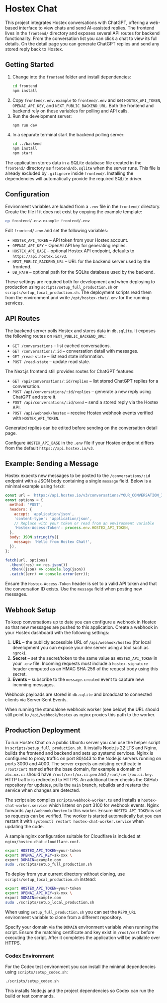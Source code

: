# Hostex Chat

This project integrates Hostex conversations with ChatGPT, offering a web-based interface to view chats and send AI-assisted replies. The frontend lives in the `frontend/` directory and exposes several API routes for backend functionality. From the conversation list you can click a chat to view its full details. On the detail page you can generate ChatGPT replies and send any stored reply back to Hostex.

## Getting Started

1. Change into the `frontend` folder and install dependencies:
   ```bash
   cd frontend
   npm install
   ```
2. Copy `frontend/.env.example` to `frontend/.env` and set
   `HOSTEX_API_TOKEN`, `OPENAI_API_KEY`, and `NEXT_PUBLIC_BACKEND_URL`.
   Both the frontend and backend rely on these variables for polling and
   API calls.
3. Run the development server:
   ```bash
   npm run dev
   ```
4. In a separate terminal start the backend polling server:
   ```bash
   cd ../backend
   npm install
   npm start
   ```

The application stores data in a SQLite database file created in the
`frontend/` directory as `frontend/db.sqlite` when the server runs. This file is
already excluded by `.gitignore` inside `frontend/`. Installing the
dependencies will automatically provide the required SQLite driver.

## Configuration

Environment variables are loaded from a `.env` file in the `frontend/`
directory. Create the file if it does not exist by copying the example
template:

```bash
cp frontend/.env.example frontend/.env
```

Edit `frontend/.env` and set the following variables:

- `HOSTEX_API_TOKEN` – API token from your Hostex account.
- `OPENAI_API_KEY` – OpenAI API key for generating replies.
- `HOSTEX_API_BASE` – optional Hostex API endpoint, defaults to
  `https://api.hostex.io/v3`.
- `NEXT_PUBLIC_BACKEND_URL` – URL for the backend server used by the frontend.
- `DB_PATH` – optional path for the SQLite database used by the backend.

These settings are required both for development and when deploying to
production using `scripts/setup_full_production.sh` or
`scripts/setup_local_production.sh`.
The deployment scripts read them from the environment and write
`/opt/hostex-chat/.env` for the running services.

## API Routes

The backend server polls Hostex and stores data in `db.sqlite`. It exposes the following routes on `NEXT_PUBLIC_BACKEND_URL`:

- `GET /conversations` – list cached conversations.
- `GET /conversations/:id` – conversation detail with messages.
- `GET /read-state` – list read state information.
- `POST /read-state` – update read state.

The Next.js frontend still provides routes for ChatGPT features:
- `GET /api/conversations/:id/replies` – list stored ChatGPT replies for a conversation.
- `POST /api/conversations/:id/replies` – generate a new reply using ChatGPT and store it.
- `POST /api/conversations/:id/send` – send a stored reply via the Hostex API.
- `POST /api/webhook/hostex` – receive Hostex webhook events verified with `HOSTEX_API_TOKEN`.

Generated replies can be edited before sending on the conversation detail page.

Configure `HOSTEX_API_BASE` in the `.env` file if your Hostex endpoint differs from the default `https://api.hostex.io/v3`.

## Example: Sending a Message

Hostex expects new messages to be posted to the `/conversations/:id` endpoint
with a JSON body containing a single `message` field. Below is a minimal
example using `fetch`:

```javascript
const url = 'https://api.hostex.io/v3/conversations/YOUR_CONVERSATION_ID';
const options = {
  method: 'POST',
  headers: {
    accept: 'application/json',
    'content-type': 'application/json',
    // Replace with your token or read from an environment variable
    'Hostex-Access-Token': process.env.HOSTEX_API_TOKEN,
  },
  body: JSON.stringify({
    message: 'Hello from Hostex Chat!',
  }),
};

fetch(url, options)
  .then((res) => res.json())
  .then((json) => console.log(json))
  .catch((err) => console.error(err));
```

Ensure the `Hostex-Access-Token` header is set to a valid API token and that the
conversation ID exists. Use the `message` field when posting new messages.

## Webhook Setup

To keep conversations up to date you can configure a webhook in Hostex so that
new messages are pushed to this application. Create a webhook in your Hostex
dashboard with the following settings:

1. **URL** – the publicly accessible URL of `/api/webhook/hostex` (for local
   development you can expose your dev server using a tool such as `ngrok`).
2. **Secret** – set the secret/token to the same value as `HOSTEX_API_TOKEN` in
   your `.env` file. Incoming requests must include a `hostex-signature` header
   computed as an HMAC SHA‑256 of the request body using this secret.
3. **Events** – subscribe to the `message.created` event to capture new incoming
   messages.

Webhook payloads are stored in `db.sqlite` and broadcast to connected clients via
Server‑Sent Events.

When running the standalone webhook worker (see below) the URL should still
point to `/api/webhook/hostex` as nginx proxies this path to the worker.

## Production Deployment

To run Hostex Chat on a public Ubuntu server you can use the helper script in
`scripts/setup_full_production.sh`. It installs Node.js 22 LTS and Nginx, builds the
frontend and backend and sets up systemd services. Nginx is configured to proxy traffic
on port 80/443 to the Node.js servers running on ports 3000 and 4000. The server expects an
existing certificate in `/root/cert` named after the base domain, for example a
domain of `abc.ox.ci` should have `/root/cert/ox.ci.pem` and
`/root/cert/ox.ci.key`. HTTP traffic is redirected to HTTPS. An additional timer
checks the GitHub repository for updates, pulls the `main` branch, rebuilds and
restarts the service when changes are detected.

The script also compiles `scripts/webhook-worker.ts` and installs a
`hostex-chat-worker.service` which listens on port 3100 for webhook events. Nginx
forwards `/api/webhook/hostex` to this worker. Ensure `HOSTEX_API_TOKEN` is set
so requests can be verified. The worker is started automatically but you can
restart it with `systemctl restart hostex-chat-worker.service` when updating the
code.

A sample nginx configuration suitable for Cloudflare is included at
`nginx/hostex-chat-cloudflare.conf`.

```bash
export HOSTEX_API_TOKEN=your-token 
export OPENAI_API_KEY=sk-xxx \
export DOMAIN=example.com 
sudo ./scripts/setup_full_production.sh
```

To deploy from your current directory without cloning, use
`scripts/setup_local_production.sh` instead:

```bash
export HOSTEX_API_TOKEN=your-token 
export OPENAI_API_KEY=sk-xxx \
export DOMAIN=example.com 
sudo ./scripts/setup_local_production.sh
```

When using `setup_full_production.sh` you can set the `REPO_URL` environment
variable to clone from a different repository.

Specify your domain via the `DOMAIN` environment variable when running the
script. Ensure the matching certificate and key exist in `/root/cert` before
executing the script. After it completes the application will be available over
HTTPS.

### Codex Environment

For the Codex test environment you can install the minimal dependencies using
`scripts/setup_codex.sh`:

```bash
./scripts/setup_codex.sh
```

This installs Node.js and the project dependencies so Codex can run the build or
test commands.
